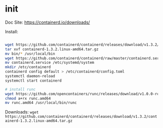 
# init

Doc Site: https://containerd.io/downloads/

Install:

```bash

wget https://github.com/containerd/containerd/releases/download/v1.3.2/containerd-1.3.2.linux-amd64.tar.gz
tar xvf containerd-1.3.2.linux-amd64.tar.gz
mv bin/* /usr/local/bin
wget https://github.com/containerd/containerd/raw/master/containerd.service
mv containerd.service /etc/systemd/system
mkdir /etc/containerd
containerd config default > /etc/containerd/config.toml
systemctl daemon-reload
systemctl start containerd

# install runc
wget https://github.com/opencontainers/runc/releases/download/v1.0.0-rc10/runc.amd64
chmod a+rx runc.amd64
mv runc.amd64 /usr/local/bin/runc

```

Downloads: `wget https://github.com/containerd/containerd/releases/download/v1.3.2/containerd-1.3.2.linux-amd64.tar.gz`



